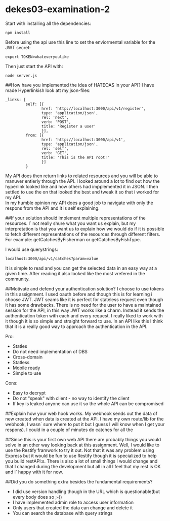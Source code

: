 # dekes03-examination-2

Start with installing all the dependencies:

`npm install`

Before using the api use this line to set the enviormental variable for the JWT secret:

`export TOKEN=whateveryoulike`

Then just start the API with: 

`node server.js`

##How have you implemented the idea of HATEOAS in your API?
I have made Hyperlinkish look att my json-files:

```
_links: {
         self: [{
                href: 'http://localhost:3000/api/v1/register',
                type: 'application/json',
                rel: 'next',
                verb: 'POST',
                title: 'Register a user'
                }],
         from: [{
                href: 'http://localhost:3000/api/v1',
                type: 'application/json',
                rel: 'self',
                verb: 'GET',
                title: 'This is the API root!'
                }]
         }
```

My API does then return links to related resources and you will be able to manuver entierly through the API. 
I looked around a lot to find out how the hyperlink looked like and how others had impplemented it in JSON. I then settled to use the on that looked the best and tweak it so that i worked for my API.  
In my humble opinion my API does a good job to navigate with only the respons from the API and it is self explaining.

##If your solution should implement multiple representations of the resources.
I´ not really shure what you want us explain, but my interpretation is that you want us to 
explain how we would do if it is possible to fetch different representations of the resources through different filters. 
For example: getCatchesByFisherman or getCatchesByFishType. 

I would use querystrings:

`localhost:3000/api/v1/catches?param=value`

It is simple to read and you can get the selected data in an easy way at a given time. After reading  it also looked like the most vrefered in the community.

##Motivate and defend your authentication solution? 
I choose to use tokens in this assignment. I used oauth before and though this is for learning i choose JWT.
JWT seams like it is perfect for stateless request even though it has some drawbacks. There is no need for the user to have a maintained session for the API, in this way JWT works like a charm. 
Instead it sends the authentication token with each and every request. I really liked to work with it though it is so simple and straight forward to use. In an API like this I think that it is a really good way to approach the authentication in the API. 


Pro:
*   Statles
*   Do not need implementation of DBS
*   Cross-domain
*   Statless
*   Mobile ready
*   Simple to use

Cons: 
*   Easy to decrypt
*   Do not "speak" with client -  no way to identify the client
*   If key is leaked anyone can use it so the whole API can be compromised

 
##Explain how your web hook works.
My webhook sends out the data of new created when data is created at the API. I have my own route/lib for the webhook, I wasn´ sure where to put it but I guess I will know when I get your respons).
I could in a couple of minutes do catches for all the 

##Since this is your first own web API there are probably things you would solve in an other way looking back at this assignment. 
Well, I would like to use the Restify framwork to try it out. Not that it was any problem using Express but it would be fun to use Restify though it is specialized to help you build restAPI:s.
There is also a lot of small things I would change and that I changed during the development but all in all I feel that my rest is OK and I´ happy with it for now.

##Did you do something extra besides the fundamental requirements?

*   I did use version handling though in the URL which is questionable(but every body does so ;-))
*   I have implemented admin role to access user information
*   Only users that created the data can change and delete it
*   You can search the database with query strings